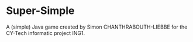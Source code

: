 # Super-Simple
A (simple) Java game created by Simon CHANTHRABOUTH-LIEBBE for the CY-Tech informatic project ING1.
